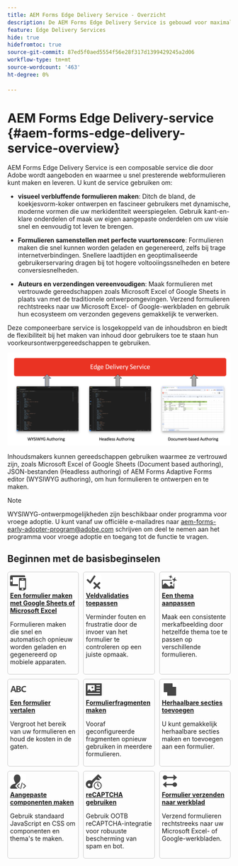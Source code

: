 ```yaml
---
title: AEM Forms Edge Delivery Service - Overzicht
description: De AEM Forms Edge Delivery Service is gebouwd voor maximale prestaties en stelt u in staat de toekomst van gestroomlijnde gegevensverzameling en de betrokkenheid van gebruikers in de gaten te houden.
feature: Edge Delivery Services
hide: true
hidefromtoc: true
source-git-commit: 87ed5f0aed5554f56e28f317d1399429245a2d06
workflow-type: tm+mt
source-wordcount: '463'
ht-degree: 0%

---
```



# AEM Forms Edge Delivery-service {#aem-forms-edge-delivery-service-overview}

AEM Forms Edge Delivery Service is een composable service die door Adobe wordt aangeboden en waarmee u snel presterende webformulieren kunt maken en leveren. U kunt de service gebruiken om:

* **visueel verbluffende formulieren maken**: Ditch de bland, de koekjesvorm-koker ontwerpen en fascineer gebruikers met dynamische, moderne vormen die uw merkidentiteit weerspiegelen. Gebruik kant-en-klare onderdelen of maak uw eigen aangepaste onderdelen om uw visie snel en eenvoudig tot leven te brengen.

* **Formulieren samenstellen met perfecte vuurtorenscore**: Formulieren maken die snel kunnen worden geladen en gegenereerd, zelfs bij trage internetverbindingen. Snellere laadtijden en geoptimaliseerde gebruikerservaring dragen bij tot hogere voltooiingssnelheden en betere conversiesnelheden.

* **Auteurs en verzendingen vereenvoudigen**: Maak formulieren met vertrouwde gereedschappen zoals Microsoft Excel of Google Sheets in plaats van met de traditionele ontwerpomgevingen. Verzend formulieren rechtstreeks naar uw Microsoft Excel- of Google-werkbladen en gebruik hun ecosysteem om verzonden gegevens gemakkelijk te verwerken.


Deze componeerbare service is losgekoppeld van de inhoudsbron en biedt de flexibiliteit bij het maken van inhoud door gebruikers toe te staan hun voorkeursontwerpgereedschappen te gebruiken.

![Edge Delivery-gereedschappen voor het schrijven van formulieren](/help/edge/assets/edge-delivery-forms-authoring-tools.png)

Inhoudsmakers kunnen gereedschappen gebruiken waarmee ze vertrouwd zijn, zoals Microsoft Excel of Google Sheets (Document based authoring), JSON-bestanden (Headless authoring) of AEM Forms Adaptive Forms editor (WYSIWYG authoring), om hun formulieren te ontwerpen en te maken.

>[!NOTE]
>
>
> WYSIWYG-ontwerpmogelijkheden zijn beschikbaar onder programma voor vroege adoptie. U kunt vanaf uw officiële e-mailadres naar aem-forms-early-adopter-program@adobe.com schrijven om deel te nemen aan het programma voor vroege adoptie en toegang tot de functie te vragen.

## Beginnen met de basisbeginselen

<div>

<style>
    .card-container {
        width: calc(33.33% - 10px);;
        margin: 5px;
        border: 1px solid #ccc;
        border-radius: 5px;
        padding: 5px;
        box-sizing: border-box;
        transition: background-color 0.3s ease; /* Adding transition effect */
    }
    .card-container:hover {
        background-color: #f0f0f0; /* Changing background color on hover */
    }
</style>

<div style="display: flex; flex-wrap: wrap; justify-content: space-between; margin: -5px;">
    <div class="card-container">
        <a href="/help/edge/docs/forms/create-forms.md">
            <img src="/help/edge/assets/smock_devices_18_n.svg" alt="Een formulier maken met een formulier met het type eds" style="border-radius: 5px;"> </b>
            <br><b style="margin-top: 5px;">Een formulier maken met Google Sheets of Microsoft Excel</b>
        </a>
        <p>Formulieren maken die snel en automatisch opnieuw worden geladen en gegenereerd op mobiele apparaten.</p>
    </div>
    <div class="card-container">
        <a href="/help/edge/docs/forms/validate-forms.md">
            <img src="/help/edge/assets/smock_condition_18_n.svg" alt="Validaties toevoegen aan formuliervelden" style="border-radius: 5px;"> </b>
            <br><b style="margin-top: 5px;">Veldvalidaties toepassen</b>
        </a>
        <p>Verminder fouten en frustratie door de invoer van het formulier te controleren op een juiste opmaak.</p>
    </div>    <div class="card-container">
        <a href="/help/edge/docs/forms/style-theme-forms.md">
            <img src="/help/edge/assets/smock_imageautomode_18_N.svg" alt="Stijlen of thema&apos;s toepassen op een bewerkingsformulier" style="border-radius: 5px;"> </b>
            <br><b style="margin-top: 5px;">Een thema aanpassen</b>
        </a>
        <p>Maak een consistente merkafbeelding door hetzelfde thema toe te passen op verschillende formulieren.</p>
    </div>
    <div class="card-container">
        <a href="/help/edge/docs/forms/translate-forms.md">  
            <img src="/help/edge/assets/smock_abc_18_n.svg" alt="Een EDS-formulier vertalen" style="border-radius: 5px;"> </b>
            <br><b style="margin-top: 5px;">Een formulier vertalen</b>
        </a>
        <p>Vergroot het bereik van uw formulieren en houd de kosten in de gaten.</p>
    </div>
    <div class="card-container">
        <a href="/help/edge/docs/forms/form-fragments.md">
            <img src="/help/edge/assets/smock_documentfragment_18_n.svg" alt="Formulierfragmenten in een EDS-formulier gebruiken" style="border-radius: 5px;"> </b>
            <br><b style="margin-top: 5px;">Formulierfragmenten maken</b>
        </a>
        <p>Vooraf geconfigureerde fragmenten opnieuw gebruiken in meerdere formulieren.</p>
    </div>
    <div class="card-container">
        <a href="/help/edge/docs/forms/repeatable-forms.md">  
            <img src="/help/edge/assets/smock_addto_18_n.svg" alt="Herhaalbare secties toevoegen aan een EDS-formulier" style="border-radius: 5px;"> </b>
            <br><b style="margin-top: 5px;">Herhaalbare secties toevoegen</b>
        </a>
        <p>U kunt gemakkelijk herhaalbare secties maken en toevoegen aan een formulier.</p>
    </div>
    <div class="card-container">
        <a href="/help/edge/docs/forms/custom-components-forms.md"> 
            <img src="/help/edge/assets/smock_userdeveloper_18_n.svg" alt="Aangepaste formuliercomponenten maken met standaard JavaScript en CSS"  style="border-radius: 5px;"> </b>
            <br><b style="margin-top: 5px;">Aangepaste componenten maken</b>
        </a>
        <p>Gebruik standaard JavaScript en CSS om componenten en thema's te maken.</p>
    </div>
    <div class="card-container">
        <a href="/help/edge/docs/forms/recaptacha-forms.md">  
            <img src="/help//edge/assets/smock_keyclock_18_n.svg" alt="reCAPTCHA gebruiken in een EDS-formulier" style="border-radius: 5px;"> </b>
            <br><b style="margin-top: 5px;">reCAPTCHA gebruiken</b>
        </a>
        <p>Gebruik OOTB reCAPTCHA-integratie voor robuuste bescherming van spam en bot.</p>
    </div>
    <div class="card-container">
        <a href="/help/edge/docs/forms/create-forms.md#manually-configure-a-spreadsheet-to-accept-data">   
            <img src="/help/edge/assets/smock_platformdatamapping_18_n.svg" alt="Formulier verzenden" alt="Formulierfragmenten in een EDS-formulier gebruiken" style="border-radius: 5px;"> </b>
            <br><b style="margin-top: 5px;">Formulier verzenden naar werkblad</b>
        </a>
        <p>Verzend formulieren rechtstreeks naar uw Microsoft Excel- of Google-werkbladen.</p>
    </div>
</div>


</br>









